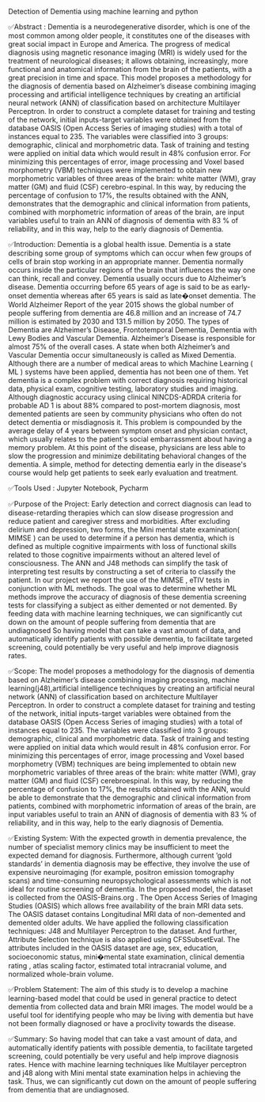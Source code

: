 Detection of Dementia using machine learning and python

✅Abstract : Dementia is a neurodegenerative disorder, which is one of the most common among older people, it constitutes one of the diseases with great social impact in Europe and America. The progress of medical diagnosis using magnetic resonance imaging (MRI) is widely used for the treatment of neurological diseases; it allows obtaining, increasingly, more functional and anatomical information from the brain of the patients, with a great precision in time and space. This model proposes a methodology for the diagnosis of dementia based on Alzheimer’s disease combining imaging processing and artificial intelligence techniques by creating an artificial neural network (ANN) of classification based on architecture Multilayer Perceptron. In order to construct a complete dataset for training and testing of the network, initial inputs-target variables were obtained from the database OASIS (Open Access Series of imaging studies) with a total of instances equal to 235. The variables were classified into 3 groups: demographic, clinical and morphometric data. Task of training and testing were applied on initial data which would result in 48% confusion error. For minimizing this percentages of error, image processing and Voxel based morphometry (VBM) techniques were implemented to obtain new morphometric variables of three areas of the brain: white matter (WM), gray matter (GM) and fluid (CSF) cerebro-espinal. In this way, by reducing the percentage of confusion to 17%, the results obtained with the ANN, demonstrates that the demographic and clinical information from patients, combined with morphometric information of areas of the brain, are input variables useful to train an ANN of diagnosis of dementia with 83 % of reliability, and in this way, help to the early diagnosis of Dementia.

✅Introduction: Dementia is a global health issue. Dementia is a state describing some group of symptoms which can occur when few groups of cells of brain stop working in an appropriate manner. Dementia normally occurs inside the particular regions of the brain that influences the way one can think, recall and convey. Dementia usually occurs due to Alzheimer’s disease. Dementia occurring before 65 years of age is said to be as early-onset dementia whereas after 65 years is said as late�onset dementia. The World Alzheimer Report of the year 2015 shows the global number of people suffering from dementia are 46.8 million and an increase of 74.7 million is estimated by 2030 and 131.5 million by 2050. The types of Dementia are Alzheimer’s Disease, Frontotemporal Dementia, Dementia with Lewy Bodies and Vascular Dementia. Alzheimer’s Disease is responsible for almost 75% of the overall cases. A state when both Alzheimer’s and Vascular Dementia occur simultaneously is called as Mixed Dementia. Although there are a number of medical areas to which Machine Learning ( ML ) systems have been applied, dementia has not been one of them. Yet dementia is a complex problem with correct diagnosis requiring historical data, physical exam, cognitive testing, laboratory studies and imaging. Although diagnostic accuracy using clinical NINCDS-ADRDA criteria for probable AD 1 is about 88% compared to post-mortem diagnosis, most demented patients are seen by community physicians who often do not detect dementia or misdiagnosis it. This problem is compounded by the average delay of 4 years between symptom onset and physician contact, which usually relates to the patient's social embarrassment about having a memory problem. At this point of the disease, physicians are less able to slow the progression and minimize debilitating behavioral changes of the dementia. A simple, method for detecting dementia early in the disease's course would help get patients to seek early evaluation and treatment.

✅Tools Used : Jupyter Notebook, Pycharm

✅Purpose of the Project: Early detection and correct diagnosis can lead to disease-retarding therapies which can slow disease progression and reduce patient and caregiver stress and morbidities. After excluding delirium and depression, two forms, the Mini mental state examination( MIMSE ) can be used to determine if a person has dementia, which is defined as multiple cognitive impairments with loss of functional skills related to those cognitive impairments without an altered level of consciousness. The ANN and J48 methods can simplify the task of interpreting test results by constructing a set of criteria to classify the patient. In our project we report the use of the MIMSE , eTIV tests in conjunction with ML methods. The goal was to determine whether ML methods improve the accuracy of diagnosis of these dementia screening tests for classifying a subject as either demented or not demented. By feeding data with machine learning techniques, we can significantly cut down on the amount of people suffering from dementia that are undiagnosed So having model that can take a vast amount of data, and automatically identify patients with possible dementia, to facilitate targeted screening, could potentially be very useful and help improve diagnosis rates.

✅Scope: The model proposes a methodology for the diagnosis of dementia based on Alzheimer’s disease combining imaging processing, machine learning(j48),artificial intelligence techniques by creating an artificial neural network (ANN) of classification based on architecture Multilayer Perceptron. In order to construct a complete dataset for training and testing of the network, initial inputs-target variables were obtained from the database OASIS (Open Access Series of imaging studies) with a total of instances equal to 235. The variables were classified into 3 groups: demographic, clinical and morphometric data. Task of training and testing were applied on initial data which would result in 48% confusion error. For minimizing this percentages of error, image processing and Voxel based morphometry (VBM) techniques are being implemented to obtain new morphometric variables of three areas of the brain: white matter (WM), gray matter (GM) and fluid (CSF) cerebroespinal. In this way, by reducing the percentage of confusion to 17%, the results obtained with the ANN, would be able to demonstrate that the demographic and clinical information from patients, combined with morphometric information of areas of the brain, are input variables useful to train an ANN of diagnosis of dementia with 83 % of reliability, and in this way, help to the early diagnosis of Dementia.

✅Existing System: With the expected growth in dementia prevalence, the number of specialist memory clinics may be insufficient to meet the expected demand for diagnosis. Furthermore, although current ’gold standards’ in dementia diagnosis may be effective, they involve the use of expensive neuroimaging (for example, positron emission tomography scans) and time-consuming neuropsychological assessments which is not ideal for routine screening of dementia. In the proposed model, the dataset is collected from the OASIS-Brains.org . The Open Access Series of Imaging Studies (OASIS) which allows free availability of the brain MRI data sets. The OASIS dataset contains Longitudinal MRI data of non-demented and demented older adults. We have applied the following classification techniques: J48 and Multilayer Perceptron to the dataset. And further, Attribute Selection technique is also applied using CFSSubsetEval. The attributes included in the OASIS dataset are age, sex, education, socioeconomic status, mini�mental state examination, clinical dementia rating , atlas scaling factor, estimated total intracranial volume, and normalized whole-brain volume.

✅Problem Statement: The aim of this study is to develop a machine learning-based model that could be used in general practice to detect dementia from collected data and brain MRI images. The model would be a useful tool for identifying people who may be living with dementia but have not been formally diagnosed or have a proclivity towards the disease.

✅Summary: So having model that can take a vast amount of data, and automatically identify patients with possible dementia, to facilitate targeted screening, could potentially be very useful and help improve diagnosis rates. Hence with machine learning techniques like Multilayer perceptron and j48 along with Mini mental state examination helps in achieving the task. Thus, we can significantly cut down on the amount of people suffering from dementia that are undiagnosed.
